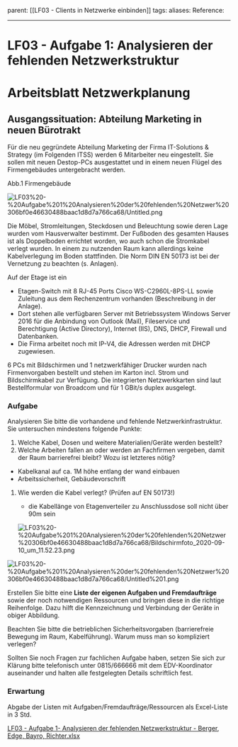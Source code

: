 parent: [[LF03 - Clients in Netzwerke einbinden]]
tags:
aliases: 
Reference:

---
# LF03 - Aufgabe 1: Analysieren der fehlenden Netzwerkstruktur

# Arbeitsblatt Netzwerkplanung

## Ausgangssituation: Abteilung Marketing in neuen Bürotrakt

Für die neu gegründete Abteilung Marketing der Firma IT-Solutions & Strategy (im Folgenden ITSS) werden 6 Mitarbeiter neu eingestellt. Sie sollen mit neuen Destop-PCs ausgestattet und in einem neuen Flügel des Firmengebäudes untergebracht werden.

Abb.1 Firmengebäude

![LF03%20-%20Aufgabe%201%20Analysieren%20der%20fehlenden%20Netzwer%20306bf0e46630488baac1d8d7a766ca68/Untitled.png](Referenz/Stundenplan+Notizen/Fächer%2069924945113d4f05aa161a69903bf2a7/LF03%20-%20Clients%20in%20Netzwerke%20einbinden%20(APRA)(WAEC)%2028e92381aac34159bd0c8bb1686f4f65/LF03%20-%20Aufgabe%201%20Analysieren%20der%20fehlenden%20Netzwer%20306bf0e46630488baac1d8d7a766ca68/Untitled.png)

Die Möbel, Stromleitungen, Steckdosen und Beleuchtung sowie deren Lage wurden vom Hausverwalter bestimmt. Der Fußboden des gesamten Hauses ist als Doppelboden errichtet worden, wo auch schon die Stromkabel verlegt wurden. In einem zu nutzenden Raum kann allerdings keine Kabelverlegung im Boden stattfinden. Die Norm DIN EN 50173 ist bei der Vernetzung zu beachten (s. Anlagen).

Auf der Etage ist ein 

- Etagen-Switch mit 8 RJ-45 Ports Cisco WS-C2960L-8PS-LL sowie Zuleitung aus dem Rechenzentrum vorhanden (Beschreibung in der Anlage).
- Dort stehen alle verfügbaren Server mit Betriebssystem Windows Server 2016 für die Anbindung von Outlook (Mail), Fileservice und Berechtigung (Active Directory), Internet (IIS), DNS, DHCP, Firewall und Datenbanken.
- Die Firma arbeitet noch mit IP-V4, die Adressen werden mit DHCP zugewiesen.

6 PCs mit Bildschirmen und 1 netzwerkfähiger Drucker wurden nach Firmenvorgaben bestellt und stehen im Karton incl. Strom und Bildschirmkabel zur Verfügung. Die integrierten Netzwerkkarten sind laut Bestellformular von Broadcom und für 1 GBit/s duplex ausgelegt.

### Aufgabe

Analysieren Sie bitte die vorhandene und fehlende Netzwerkinfrastruktur. Sie untersuchen mindestens folgende Punkte:

1. Welche Kabel, Dosen und weitere Materialien/Geräte werden bestellt?
2. Welche Arbeiten fallen an oder werden an Fachfirmen vergeben, damit der Raum barrierefrei bleibt? Wozu ist letzteres nötig?
- Kabelkanal auf ca. 1M höhe entlang der wand einbauen
- Arbeitssicherheit, Gebäudevorschrift
1. Wie werden die Kabel verlegt? (Prüfen auf EN 50173!)
    - die Kabellänge von Etagenverteiler zu Anschlussdose soll nicht über 90m sein

    ![LF03%20-%20Aufgabe%201%20Analysieren%20der%20fehlenden%20Netzwer%20306bf0e46630488baac1d8d7a766ca68/Bildschirmfoto_2020-09-10_um_11.52.23.png](Bildschirmfoto_2020-09-10_um_11.52.23.png)

![LF03%20-%20Aufgabe%201%20Analysieren%20der%20fehlenden%20Netzwer%20306bf0e46630488baac1d8d7a766ca68/Untitled%201.png](Referenz/Stundenplan+Notizen/Fächer%2069924945113d4f05aa161a69903bf2a7/LF03%20-%20Clients%20in%20Netzwerke%20einbinden%20(APRA)(WAEC)%2028e92381aac34159bd0c8bb1686f4f65/LF03%20-%20Aufgabe%201%20Analysieren%20der%20fehlenden%20Netzwer%20306bf0e46630488baac1d8d7a766ca68/Untitled%201.png)

Erstellen Sie bitte eine **Liste der eigenen Aufgaben und Fremdaufträge** sowie der noch notwendigen Ressourcen und bringen diese in die richtige Reihenfolge. Dazu hilft die Kennzeichnung und Verbindung der Geräte in obiger Abbildung.

Beachten Sie bitte die betrieblichen Sicherheitsvorgaben (barrierefreie Bewegung im Raum, Kabelführung). Warum muss man so kompliziert verlegen?

Sollten Sie noch Fragen zur fachlichen Aufgabe haben, setzen Sie sich zur Klärung bitte telefonisch unter 0815/666666 mit dem EDV-Koordinator auseinander und halten alle festgelegten Details schriftlich fest.

### Erwartung

Abgabe der Listen mit Aufgaben/Fremdaufträge/Ressourcen als Excel-Liste in 3 Std.

[LF03 - Aufgabe 1- Analysieren der fehlenden Netzwerkstruktur - Berger, Edge, Bayro, Richter.xlsx](LF03_-_Aufgabe_1-_Analysieren_der_fehlenden_Netzwerkstruktur_-_Berger_Edge_Bayro_Richter.xlsx)
